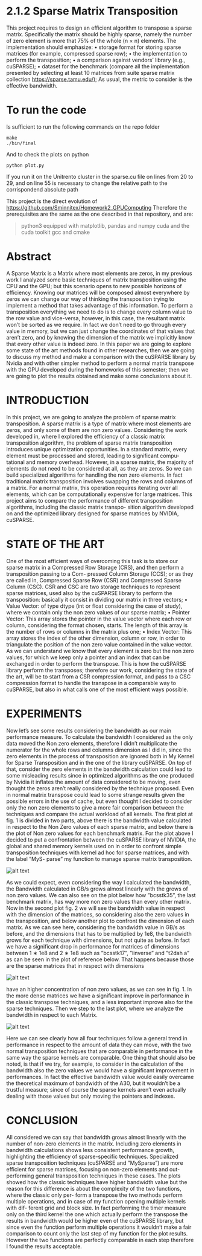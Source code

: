 # 2.1.2 Sparse Matrix Transposition
This project requires to design an efficient algorithm to transpose a sparse matrix. Specifically the
matrix should be highly sparse, namely the number of zero element is more that 75% of the whole
(n × n) elements. The implementation should emphasize:
• storage format for storing sparse matrices (for example, compressed sparse row);
• the implementation to perform the transposition;
• a comparison against vendors’ library (e.g., cuSPARSE);
• dataset for the benchmark (compare all the implementation presented by selecting at least 10
matrices from suite sparse matrix collection https://sparse.tamu.edu/);
As usual, the metric to consider is the effective bandwidth.

#   To run the code
Is sufficient to run the following commands on the repo folder
``` 
make
./bin/final
``` 
And to check the plots on python
``` 
python plot.py
``` 
If you run it on the Unitrento cluster in the sparse.cu file on lines from 20 to 29, and on line 55 is necessary to change the relative path to the corrispondend absolute path

This project is the direct evolution of https://github.com/Sminnitex/Homework2_GPUComputing
Therefore the prerequisites are the same as the one described in that repository, and are:

>   python3 equipped with matplotlib, pandas and numpy
>   cuda and the cuda toolkit
>   gcc and cmake

# Abstract
A Sparse Matrix is a Matrix where most elements
are zeros, in my previous work I analyzed some basic techniques
of matrix transposition using the CPU and the GPU; but this
scenario opens to new possible horizons of efficiency. Knowing
our matrices will be composed almost everywhere by zeros we can
change our way of thinking the transposition trying to implement
a method that takes advantage of this information. To perform a
transposition everything we need to do is to change every column
value to the row value and vice-versa, however, in this case, the
resultant matrix won’t be sorted as we require. In fact we don’t
need to go through every value in memory, but we can just
change the coordinates of that values that aren’t zero, and by
knowing the dimension of the matrix we implicitly know that
every other value is indeed zero. In this paper we are going to
explore some state of the art methods found in other researches,
then we are going to discuss my method and make a comparison
with the cuSPARSE library by Nvidia and with other simpler
method to perform a normal matrix transpose with the GPU
developed during the homeworks of this semester; then we are
going to plot the results obtained and make some conclusions
about it.
# INTRODUCTION
In this project, we are going to analyze the problem of
sparse matrix transposition. A sparse matrix is a type of matrix
where most elements are zeros, and only some of them are non
zero values.
Considering the work developed in, where I explored
the efficiency of a classic matrix transposition algorithm,
the problem of sparse matrix transposition introduces unique
optimization opportunities. In a standard matrix, every element
must be processed and stored, leading to significant compu-
tational and memory overhead. However, in a sparse matrix,
the majority of elements do not need to be considered at all,
as they are zeros. So we can build specialized algorithms for
handling the non zero elements.
In fact traditional matrix transposition involves swapping
the rows and columns of a matrix. For a normal matrix, this
operation requires iterating over all elements, which can be
computationally expensive for large matrices.
This project aims to compare the performance of different
transposition algorithms, including the classic matrix transpo-
sition algorithm developed on and the optimized library
designed for sparse matrices by NVIDIA, cuSPARSE.
# STATE OF THE ART
One of the most efficient ways of overcoming this task
is to store our sparse matrix in a Compressed Row Storage
(CRS), and then perform a transposition passing to a Com-
pressed Column Storage (CCS); or as they are called in, Compressed Sparse Row (CSR) and Compressed Sparse
Column (CSC). CSR and CSC are two storage techniques to
represent sparse matrices, used also by the cuSPARSE library
to perform the transposition: basically it consist in dividing
our matrix in three vectors;
• Value Vector: of type dtype (int or float considering the
case of study), where we contain only the non zero values
of our sparse matrix;
• Pointer Vector: This array stores the pointer in the value
vector where each row or column, considering the format
chosen, starts. The length of this array is the number of
rows or columns in the matrix plus one;
• Index Vector: This array stores the index of the other
dimension, column or row, in order to triangulate the
position of the non zero value contained in the value
vector.
As we can understand we know that every element is zero
but the non zero values, for which we keep only a pointer
and an index that can be exchanged in order to perform the
transpose. This is how the cuSPARSE library perform the
transposes; therefore our work, considering the state of
the art, will be to start from a CSR compression format, and
pass to a CSC compression format to handle the transpose in
a comparable way to cuSPARSE, but also in what calls
one of the most efficient ways possible.

# EXPERIMENTS

Now let’s see some results considering the bandwidth as
our main performance measure. To calculate the bandwidth
I considered as the only data moved the Non zero elements,
therefore I didn’t multiplicate the numerator for the whole
rows and columns dimension as I did in, since the zero
elements in the process of transposition are ignored both in My
Kernel for Sparse Transposition and in the one of the library
cuSPARSE. On top of that, consider the zero elements
in the bandwidth calculation could lead to some misleading
results since in optimized algorithms as the one produced
by Nvidia it inflates the amount of data considered to be
moving, even thought the zeros aren’t really considered by
the technique proposed. Even in normal matrix transpose could
lead to some strange results given the possible errors in the
use of cache, but even thought I decided to consider only the
non zero elements to give a more fair comparison between the
techniques and compare the actual workload of all kernels.
The first plot at fig. 1 is divided in two parts, above there
is the bandwidth value calculated in respect to the Non Zero
values of each sparse matrix, and below there is the plot of Non
zero values for each benchmark matrix. For the plot above I
decided to put a confrontation between the cuSPARSE library
of NVIDIA, the global and shared memory kernels used on in order to confront simple transposition techniques with
kernel ad hoc for sparse matrices, and with the label ”MyS-
parse” my function to manage sparse matrix transposition.

![alt text](https://github.com/Sminnitex/FinalProject_GPUComputing/blob/master/figures/NonZeros.png?raw=true)

As we could expect, even considering the way I calculated
the bandwidth, the Bandwidth calculated in GB/s grows almost
linearly with the grows of non zero values. We can also see
on the plot below how ”bcsstk35”, the last benchmark matrix,
has way more non zero values than every other matrix.
Now in the second plot fig. 2 we will see the bandwidth
value in respect with the dimension of the matrices, so
considering also the zero values in the transposition, and below
another plot to confront the dimension of each matrix.
As we can see here, considering the bandwidth value in
GB/s as before, and the dimensions that has to be multiplied by
1e8, the bandwidth grows for each technique with dimensions,
but not quite as before. In fact we have a significant drop in
performance for matrices of dimensions between 1 ∗ 1e8 and
2 ∗ 1e8 such as ”bcsstk17”, ”linverse” and ”t2dah a” as can
be seen in the plot of reference below. That happens because
those are the sparse matrices that in respect with dimensions

![alt text](https://github.com/Sminnitex/FinalProject_GPUComputing/blob/master/figures/Dimensions.png?raw=true)

have an higher concentration of non zero values, as we can
see in fig. 1. In the more dense matrices we have a significant
improve in performance in the classic transpose techniques,
and a less important improve also for the sparse techniques.
Then we step to the last plot, where we analyze the
bandwidth in respect to each Matrix.

![alt text](https://github.com/Sminnitex/FinalProject_GPUComputing/blob/master/figures/perfile.png?raw=true)

Here we can see clearly how all four techniques follow a
general trend in performance in respect to the amount of data
they can move, with the two normal transposition techniques
that are comparable in performance in the same way the sparse
kernels are comparable. One thing that should also be noted,
is that if we try, for example, to consider in the calculation of
the bandwidth also the zero values we would have a significant
improvement in performances. In fact the effective bandwidth
value would easily overcame the theoretical maximum of
bandwidth of the A30, but it wouldn’t be a trustful measure;
since of course the sparse kernels aren’t even actually dealing
with those values but only moving the pointers and indexes.
# CONCLUSION
All considered we can say that bandwidth grows almost
linearly with the number of non-zero elements in the matrix.
Including zero elements in bandwidth calculations shows less
consistent performance growth, highlighting the efficiency
of sparse-specific techniques. Specialized sparse transposition
techniques (cuSPARSE and ”MySparse”) are more efficient
for sparse matrices, focusing on non-zero elements and out-
performing general transposition techniques in these cases.
The plots showed how the classic techniques have higher
bandwidth value but the reason for this difference is about the
complexity of the two functions, where the classic only per-
form a transpose the two methods perform multiple operations,
and in case of my function opening multiple kernels with dif-
ferent grid and block size. In fact performing the timer measure
only on the third kernel the one which actually perform the
transpose the results in bandwidth would be higher even of
the cuSPARSE library, but since even the function perform
multiple operations it wouldn’t make a fair comparison to
count only the last step of my function for the plot results.
However the two functions are perfectly comparable in each
step therefore I found the results acceptable.
